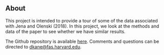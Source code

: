 ## About

This project is intended to provide a tour of some of the data associated with Jena and Olenski (2018). In this project, we look at the methods and data of the paper to see whether we have similar results.

The Github repository is available [here](https://github.com/davidkane9/nra). Comments and questions can be directed to dkane@fas.harvard.edu.
